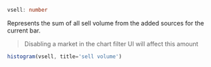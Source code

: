 ```ts
vsell: number
```

Represents the sum of all sell volume from the added sources for the current bar.
> Disabling a market in the chart filter UI will affect this amount


```ts
histogram(vsell, title='sell volume')
```